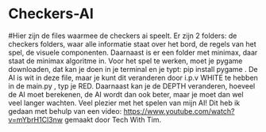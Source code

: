 # Checkers-AI
#Hier zijn de files waarmee de checkers ai speelt. Er zijn 2 folders: de checkers folders, waar alle informatie staat over het bord, de regels van het spel, de visuele componenten. Daarnaast is er een folder met minimax, daar staat de minimax algoritme in. Voor het spel te werken, moet je pygame downloaden, dat kan je doen in je terminal en je typt: pip install pygame . De AI is wit in deze file, maar je kunt dit veranderen door i.p.v WHITE te hebben in de main.py , typ je RED. Daarnaast kan je de DEPTH veranderen, hoeveel de AI moet berekenen, de AI wordt dan ook beter, maar je moet dan wel veel langer wachten. Veel plezier met het spelen van mijn AI! Dit heb ik gedaan met behulp van een video: https://www.youtube.com/watch?v=mYbrH1Cl3nw gemaakt door Tech With Tim. 
